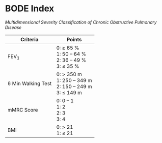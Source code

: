 # BODE Index

_Multidimensional Severity Classification of Chronic Obstructive Pulmonary Disease_

| Criteria | Points |
| --- | --- |
| FEV<sub>1</sub> | 0: ≥ 65 %<br>1: 50 – 64 %<br>2: 36 – 49 %<br>3: ≤ 35 % |
| 6 Min Walking Test | 0: > 350 m<br>1: 250 – 349 m<br>2: 150 – 249 m<br>3: ≤ 149 m |
| mMRC Score | 0: 0 – 1<br>1: 2<br>2: 3<br>3: 4 |
| BMI | 0: > 21<br>1: ≤ 21 |